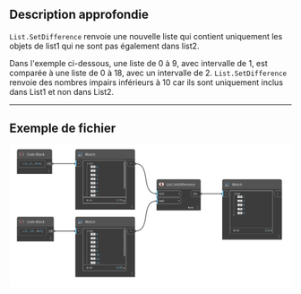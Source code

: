 ## Description approfondie
`List.SetDifference` renvoie une nouvelle liste qui contient uniquement les objets de list1 qui ne sont pas également dans list2.

Dans l'exemple ci-dessous, une liste de 0 à 9, avec intervalle de 1, est comparée à une liste de 0 à 18, avec un intervalle de 2. `List.SetDifference` renvoie des nombres impairs inférieurs à 10 car ils sont uniquement inclus dans List1 et non dans List2.
___
## Exemple de fichier

![List.SetDifference](./DSCore.List.SetDifference_img.jpg)
